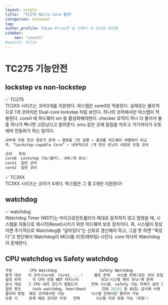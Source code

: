 ```yaml
---
layout: single
title:  "TC275 Multi Core 플젝"
categories: autoever
tag: 
author_profile: false #true면 글 안에서 내 프로필 보여줌
sidebar:
    nav: "counts"
#search: false
---
```


# TC275 기능안전

## lockstep vs non-lockstep

✅ TC275   
TC2XX 시리즈는 코어3개를 지원한다. 락스탭은 core0만 적용된다. 실제로는 물리적으로 1개 코어지만 Dual-core lockstep 처럼 보인다. 하나의 코어에서만 락스탭이 적용된다. 
core0 에 하드웨어 sm 을 활성화해야한다. checker 로직이 하나 더 돌아서 둘 중 하나가 삑나면 고장났다고 알려준다. smu 같은 곳에 알람을 띄우고 거기까지가 오토에버 전동화가 하는 일이다.   
```c
내부에 이중 연산 경로가 존재 → 명령을 2번 실행 → 결과를 하드웨어 레벨에서 비교
즉, “Lockstep-capable Core” = 내부적으로 2개 연산 유닛이 내장된 단일 코어

코어   특징
core0  Lockstep 기능(물리1, 내부2개 유닛)
core1  일반 코어
core2  일반 코어
```   
   
✅ TC3XX   
TC3XX 시리즈는 코어가 4개다. 락스탭은 그 중 2개만 지원된다!   

## watchdog

✅ watchdog   
Watchdog Timer (WDT)는 마이크로컨트롤러가 제대로 동작하지 않고 멈췄을 때, 시스템을 자동으로 재시작(Reset)시키기 위한 하드웨어 보호 장치이다. 
즉, 시스템이 정상이면 주기적으로 Watchdog을 “살아있다”는 신호로 갱신해야 하고, 그걸 못 하면 "죽었다"고 판단해서 Watchdog이 MCU를 리셋(재부팅) 시킨다. core 마다의 Watchdog 이 존재한다. 

## CPU watchdog vs Safety watchdog

```c
구분	      CPU Watchdog	                 Safety Watchdog
동작 대상  	각 코어(Core0, Core1, ...)     별로 존재	시스템 전체(모든 코어 포함)
설정 위치	  각 CPU 전용 WDT 레지스터     	 SCU(시스템 제어 유닛)에 존재
감시 대상  	그 CPU 내의 코드가 멈췄는지 	   전체 시스템, safety 기능 자체가 살아 있는지
일반 용도	  task watchdog, heartbeat	     ISO 26262 등 ASIL 감시에 사용
클리어 방법	해당 코어에서만 가능	           시스템 단에서만 클리어 가능
오용 시     문제	해당 코어만 리셋	전체       시스템 리셋 유발 가능 (위험!)


```
